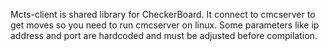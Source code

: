 Mcts-client is shared library for CheckerBoard. It connect to cmcserver to get moves so you need to run cmcserver on linux. Some parameters like ip address and port are hardcoded and must be adjusted before compilation.
